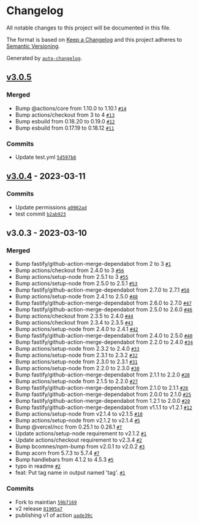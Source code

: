 # Changelog

All notable changes to this project will be documented in this file.

The format is based on [Keep a Changelog](https://keepachangelog.com/en/1.0.0/)
and this project adheres to [Semantic Versioning](https://semver.org/spec/v2.0.0.html).

Generated by [`auto-changelog`](https://github.com/CookPete/auto-changelog).

## [v3.0.5](https://github.com/bcomnes/get-git-tag/compare/v3.0.4...v3.0.5)

### Merged

- Bump @actions/core from 1.10.0 to 1.10.1 [`#14`](https://github.com/bcomnes/get-git-tag/pull/14)
- Bump actions/checkout from 3 to 4 [`#13`](https://github.com/bcomnes/get-git-tag/pull/13)
- Bump esbuild from 0.18.20 to 0.19.0 [`#12`](https://github.com/bcomnes/get-git-tag/pull/12)
- Bump esbuild from 0.17.19 to 0.18.12 [`#11`](https://github.com/bcomnes/get-git-tag/pull/11)

### Commits

- Update test.yml [`5d597b8`](https://github.com/bcomnes/get-git-tag/commit/5d597b8b7b48e4d02f41c6f59661ee313299b2d9)

## [v3.0.4](https://github.com/bcomnes/get-git-tag/compare/v3.0.3...v3.0.4) - 2023-03-11

### Commits

- Update permissions [`a0902ad`](https://github.com/bcomnes/get-git-tag/commit/a0902ad49f1822aefca11eafaa2b6a06da153f8a)
- test commit [`b2ab923`](https://github.com/bcomnes/get-git-tag/commit/b2ab92341f9295989a1f0fde7d9e7e76a7738b71)

## v3.0.3 - 2023-03-10

### Merged

- Bump fastify/github-action-merge-dependabot from 2 to 3 [`#1`](https://github.com/bcomnes/get-git-tag/pull/1)
- Bump actions/checkout from 2.4.0 to 3 [`#56`](https://github.com/bcomnes/get-git-tag/pull/56)
- Bump actions/setup-node from 2.5.1 to 3 [`#55`](https://github.com/bcomnes/get-git-tag/pull/55)
- Bump actions/setup-node from 2.5.0 to 2.5.1 [`#53`](https://github.com/bcomnes/get-git-tag/pull/53)
- Bump fastify/github-action-merge-dependabot from 2.7.0 to 2.7.1 [`#50`](https://github.com/bcomnes/get-git-tag/pull/50)
- Bump actions/setup-node from 2.4.1 to 2.5.0 [`#48`](https://github.com/bcomnes/get-git-tag/pull/48)
- Bump fastify/github-action-merge-dependabot from 2.6.0 to 2.7.0 [`#47`](https://github.com/bcomnes/get-git-tag/pull/47)
- Bump fastify/github-action-merge-dependabot from 2.5.0 to 2.6.0 [`#46`](https://github.com/bcomnes/get-git-tag/pull/46)
- Bump actions/checkout from 2.3.5 to 2.4.0 [`#44`](https://github.com/bcomnes/get-git-tag/pull/44)
- Bump actions/checkout from 2.3.4 to 2.3.5 [`#43`](https://github.com/bcomnes/get-git-tag/pull/43)
- Bump actions/setup-node from 2.4.0 to 2.4.1 [`#42`](https://github.com/bcomnes/get-git-tag/pull/42)
- Bump fastify/github-action-merge-dependabot from 2.4.0 to 2.5.0 [`#40`](https://github.com/bcomnes/get-git-tag/pull/40)
- Bump fastify/github-action-merge-dependabot from 2.2.0 to 2.4.0 [`#34`](https://github.com/bcomnes/get-git-tag/pull/34)
- Bump actions/setup-node from 2.3.2 to 2.4.0 [`#33`](https://github.com/bcomnes/get-git-tag/pull/33)
- Bump actions/setup-node from 2.3.1 to 2.3.2 [`#32`](https://github.com/bcomnes/get-git-tag/pull/32)
- Bump actions/setup-node from 2.3.0 to 2.3.1 [`#31`](https://github.com/bcomnes/get-git-tag/pull/31)
- Bump actions/setup-node from 2.2.0 to 2.3.0 [`#30`](https://github.com/bcomnes/get-git-tag/pull/30)
- Bump fastify/github-action-merge-dependabot from 2.1.1 to 2.2.0 [`#28`](https://github.com/bcomnes/get-git-tag/pull/28)
- Bump actions/setup-node from 2.1.5 to 2.2.0 [`#27`](https://github.com/bcomnes/get-git-tag/pull/27)
- Bump fastify/github-action-merge-dependabot from 2.1.0 to 2.1.1 [`#26`](https://github.com/bcomnes/get-git-tag/pull/26)
- Bump fastify/github-action-merge-dependabot from 2.0.0 to 2.1.0 [`#25`](https://github.com/bcomnes/get-git-tag/pull/25)
- Bump fastify/github-action-merge-dependabot from 1.2.1 to 2.0.0 [`#20`](https://github.com/bcomnes/get-git-tag/pull/20)
- Bump fastify/github-action-merge-dependabot from v1.1.1 to v1.2.1 [`#12`](https://github.com/bcomnes/get-git-tag/pull/12)
- Bump actions/setup-node from v2.1.4 to v2.1.5 [`#10`](https://github.com/bcomnes/get-git-tag/pull/10)
- Bump actions/setup-node from v2.1.2 to v2.1.4 [`#5`](https://github.com/bcomnes/get-git-tag/pull/5)
- Bump @vercel/ncc from 0.25.1 to 0.26.1 [`#7`](https://github.com/bcomnes/get-git-tag/pull/7)
- Update actions/setup-node requirement to v2.1.2 [`#1`](https://github.com/bcomnes/get-git-tag/pull/1)
- Update actions/checkout requirement to v2.3.4 [`#2`](https://github.com/bcomnes/get-git-tag/pull/2)
- Bump bcomnes/npm-bump from v2.0.1 to v2.0.2 [`#3`](https://github.com/bcomnes/get-git-tag/pull/3)
- Bump acorn from 5.7.3 to 5.7.4 [`#7`](https://github.com/bcomnes/get-git-tag/pull/7)
- Bump handlebars from 4.1.2 to 4.5.3 [`#5`](https://github.com/bcomnes/get-git-tag/pull/5)
- typo in readme [`#2`](https://github.com/bcomnes/get-git-tag/pull/2)
- feat: Put tag name in output named 'tag'. [`#1`](https://github.com/bcomnes/get-git-tag/pull/1)

### Commits

- Fork to maintian [`59b7169`](https://github.com/bcomnes/get-git-tag/commit/59b7169afcd19607d7ddacf5993fa5b78bd4bff5)
- v2 release [`81905a7`](https://github.com/bcomnes/get-git-tag/commit/81905a756918e7ae4663df2d8476374ed29f4810)
- publishing v1 of action [`aade39c`](https://github.com/bcomnes/get-git-tag/commit/aade39c75487facf20cc4e30821f4091a3cfbcac)
